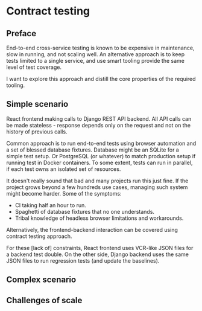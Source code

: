 # Contract testing

## Preface

End-to-end cross-service testing is known to be expensive in maintenance, slow in running, and not scaling well.
An alternative approach is to keep tests limited to a single service, and use smart tooling provide the same level of test coverage.

I want to explore this approach and distill the core properties of the required tooling.

## Simple scenario

React frontend making calls to Django REST API backend.
All API calls can be made stateless - response depends only on the request and not on the history of previous calls.

Common approach is to run end-to-end tests using browser automation and a set of blessed database fixtures.
Database might be an SQLite for a simple test setup.
Or PostgreSQL (or whatever) to match production setup if running test in Docker containers.
To some extent, tests can run in parallel, if each test owns an isolated set of resources.

It doesn't really sound that bad and many projects run this just fine.
If the project grows beyond a few hundreds use cases, managing such system might become harder.
Some of the symptoms:

* CI taking half an hour to run.
* Spaghetti of database fixtures that no one understands.
* Tribal knowledge of headless browser limitations and workarounds.

Alternatively, the frontend-backend interaction can be covered using contract testing approach.

For these [lack of] constraints, React frontend uses VCR-like JSON files for a backend test double.
On the other side, Django backend uses the same JSON files to run regression tests (and update the baselines).

## Complex scenario


## Challenges of scale
